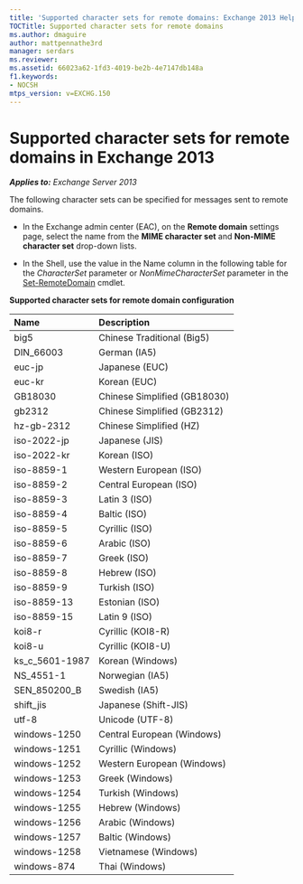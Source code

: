 ```yaml
---
title: 'Supported character sets for remote domains: Exchange 2013 Help'
TOCTitle: Supported character sets for remote domains
ms.author: dmaguire
author: mattpennathe3rd
manager: serdars
ms.reviewer:
ms.assetid: 66023a62-1fd3-4019-be2b-4e7147db148a
f1.keywords:
- NOCSH
mtps_version: v=EXCHG.150
---
```


# Supported character sets for remote domains in Exchange 2013

_**Applies to:** Exchange Server 2013_

The following character sets can be specified for messages sent to remote domains.

- In the Exchange admin center (EAC), on the **Remote domain** settings page, select the name from the **MIME character set** and **Non-MIME character set** drop-down lists.

- In the Shell, use the value in the Name column in the following table for the _CharacterSet_ parameter or _NonMimeCharacterSet_ parameter in the [Set-RemoteDomain](https://docs.microsoft.com/powershell/module/exchange/set-remotedomain) cmdlet.

**Supported character sets for remote domain configuration**

|**Name**|**Description**|
|:-----|:-----|
|big5|Chinese Traditional (Big5)|
|DIN_66003|German (IA5)|
|euc-jp|Japanese (EUC)|
|euc-kr|Korean (EUC)|
|GB18030|Chinese Simplified (GB18030)|
|gb2312|Chinese Simplified (GB2312)|
|hz-gb-2312|Chinese Simplified (HZ)|
|iso-2022-jp|Japanese (JIS)|
|iso-2022-kr|Korean (ISO)|
|iso-8859-1|Western European (ISO)|
|iso-8859-2|Central European (ISO)|
|iso-8859-3|Latin 3 (ISO)|
|iso-8859-4|Baltic (ISO)|
|iso-8859-5|Cyrillic (ISO)|
|iso-8859-6|Arabic (ISO)|
|iso-8859-7|Greek (ISO)|
|iso-8859-8|Hebrew (ISO)|
|iso-8859-9|Turkish (ISO)|
|iso-8859-13|Estonian (ISO)|
|iso-8859-15|Latin 9 (ISO)|
|koi8-r|Cyrillic (KOI8-R)|
|koi8-u|Cyrillic (KOI8-U)|
|ks_c_5601-1987|Korean (Windows)|
|NS_4551-1|Norwegian (IA5)|
|SEN_850200_B|Swedish (IA5)|
|shift_jis|Japanese (Shift-JIS)|
|utf-8|Unicode (UTF-8)|
|windows-1250|Central European (Windows)|
|windows-1251|Cyrillic (Windows)|
|windows-1252|Western European (Windows)|
|windows-1253|Greek (Windows)|
|windows-1254|Turkish (Windows)|
|windows-1255|Hebrew (Windows)|
|windows-1256|Arabic (Windows)|
|windows-1257|Baltic (Windows)|
|windows-1258|Vietnamese (Windows)|
|windows-874|Thai (Windows)|
